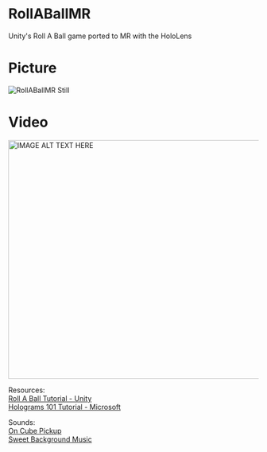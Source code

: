 # RollABallMR
Unity's Roll A Ball game ported to MR with the HoloLens

# Picture
![RollABallMR Still](http://i.imgur.com/8wim4wNl.jpg)

# Video
<a href="http://www.youtube.com/watch?feature=player_embedded&v=YVvFSfN5_Kk
" target="_blank"><img src="http://img.youtube.com/vi/YVvFSfN5_Kk/0.jpg"
alt="IMAGE ALT TEXT HERE" width="640" height="480" /></a>

Resources:  
[Roll A Ball Tutorial - Unity](https://unity3d.com/learn/tutorials/projects/roll-ball-tutorial)  
[Holograms 101 Tutorial - Microsoft](https://developer.microsoft.com/en-us/windows/mixed-reality/holograms_101e)

Sounds:  
[On Cube Pickup](https://www.freesound.org/people/bradwesson/sounds/135936/)  
[Sweet Background Music](https://www.freesound.org/people/FoolBoyMedia/sounds/320232/)
